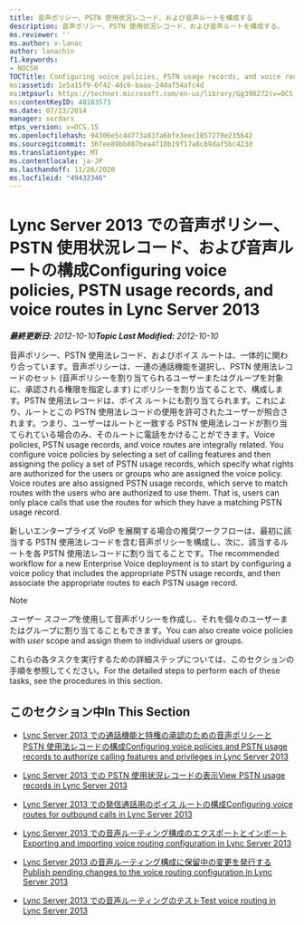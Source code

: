 ```yaml
---
title: 音声ポリシー、PSTN 使用状況レコード、および音声ルートを構成する
description: 音声ポリシー、PSTN 使用状況レコード、および音声ルートを構成する。
ms.reviewer: ''
ms.author: v-lanac
author: lanachin
f1.keywords:
- NOCSH
TOCTitle: Configuring voice policies, PSTN usage records, and voice routes
ms:assetid: 1e5a15f9-6f42-4dc6-baaa-24daf54afc4d
ms:mtpsurl: https://technet.microsoft.com/en-us/library/Gg398272(v=OCS.15)
ms:contentKeyID: 48183573
ms.date: 07/23/2014
manager: serdars
mtps_version: v=OCS.15
ms.openlocfilehash: 94306e5c4d773a83fa6bfe3eec2857279e235642
ms.sourcegitcommit: 36fee89bb887bea4f18b19f17a8c69daf5bc423d
ms.translationtype: MT
ms.contentlocale: ja-JP
ms.lasthandoff: 11/26/2020
ms.locfileid: "49432346"
---
```

# <a name="configuring-voice-policies-pstn-usage-records-and-voice-routes-in-lync-server-2013"></a><span data-ttu-id="bbe55-103">Lync Server 2013 での音声ポリシー、PSTN 使用状況レコード、および音声ルートの構成</span><span class="sxs-lookup"><span data-stu-id="bbe55-103">Configuring voice policies, PSTN usage records, and voice routes in Lync Server 2013</span></span>

<div data-xmlns="http://www.w3.org/1999/xhtml">

<div class="topic" data-xmlns="http://www.w3.org/1999/xhtml" data-msxsl="urn:schemas-microsoft-com:xslt" data-cs="https://msdn.microsoft.com/">

<div data-asp="https://msdn2.microsoft.com/asp">



</div>

<div id="mainSection">

<div id="mainBody"><span data-ttu-id="bbe55-104">

<span> </span></span><span class="sxs-lookup"><span data-stu-id="bbe55-104">

<span> </span></span></span>

<span data-ttu-id="bbe55-105">_**最終更新日:** 2012-10-10_</span><span class="sxs-lookup"><span data-stu-id="bbe55-105">_**Topic Last Modified:** 2012-10-10_</span></span>

<span data-ttu-id="bbe55-p101">音声ポリシー、PSTN 使用法レコード、およびボイス ルートは、一体的に関わり合っています。音声ポリシーは、一連の通話機能を選択し、PSTN 使用法レコードのセット (音声ポリシーを割り当てられるユーザーまたはグループを対象に、承認される権限を指定します) にポリシーを割り当てることで、構成します。PSTN 使用法レコードは、ボイス ルートにも割り当てられます。これにより、ルートとこの PSTN 使用法レコードの使用を許可されたユーザーが照合されます。つまり、ユーザーはルートと一致する PSTN 使用法レコードが割り当てられている場合のみ、そのルートに電話をかけることができます。</span><span class="sxs-lookup"><span data-stu-id="bbe55-p101">Voice policies, PSTN usage records, and voice routes are integrally related. You configure voice policies by selecting a set of calling features and then assigning the policy a set of PSTN usage records, which specify what rights are authorized for the users or groups who are assigned the voice policy. Voice routes are also assigned PSTN usage records, which serve to match routes with the users who are authorized to use them. That is, users can only place calls that use the routes for which they have a matching PSTN usage record.</span></span>

<span data-ttu-id="bbe55-110">新しいエンタープライズ VoIP を展開する場合の推奨ワークフローは、最初に該当する PSTN 使用法レコードを含む音声ポリシーを構成し、次に、該当するルートを各 PSTN 使用法レコードに割り当てることです。</span><span class="sxs-lookup"><span data-stu-id="bbe55-110">The recommended workflow for a new Enterprise Voice deployment is to start by configuring a voice policy that includes the appropriate PSTN usage records, and then associate the appropriate routes to each PSTN usage record.</span></span>

<div>


> [!NOTE]
> <span data-ttu-id="bbe55-111"><EM>ユーザー スコープ</EM>を使用して音声ポリシーを作成し、それを個々のユーザーまたはグループに割り当てることもできます。</span><span class="sxs-lookup"><span data-stu-id="bbe55-111">You can also create voice policies with <EM>user</EM> scope and assign them to individual users or groups.</span></span>



</div>

<span data-ttu-id="bbe55-112">これらの各タスクを実行するための詳細ステップについては、このセクションの手順を参照してください。</span><span class="sxs-lookup"><span data-stu-id="bbe55-112">For the detailed steps to perform each of these tasks, see the procedures in this section.</span></span>

<div>

## <a name="in-this-section"></a><span data-ttu-id="bbe55-113">このセクション中</span><span class="sxs-lookup"><span data-stu-id="bbe55-113">In This Section</span></span>

  - [<span data-ttu-id="bbe55-114">Lync Server 2013 での通話機能と特権の承認のための音声ポリシーと PSTN 使用法レコードの構成</span><span class="sxs-lookup"><span data-stu-id="bbe55-114">Configuring voice policies and PSTN usage records to authorize calling features and privileges in Lync Server 2013</span></span>](lync-server-2013-configuring-voice-policies-and-pstn-usage-records-to-authorize-calling-features-and-privileges.md)

  - [<span data-ttu-id="bbe55-115">Lync Server 2013 での PSTN 使用状況レコードの表示</span><span class="sxs-lookup"><span data-stu-id="bbe55-115">View PSTN usage records in Lync Server 2013</span></span>](lync-server-2013-view-pstn-usage-records.md)

  - [<span data-ttu-id="bbe55-116">Lync Server 2013 での発信通話用のボイス ルートの構成</span><span class="sxs-lookup"><span data-stu-id="bbe55-116">Configuring voice routes for outbound calls in Lync Server 2013</span></span>](lync-server-2013-configuring-voice-routes-for-outbound-calls.md)

  - [<span data-ttu-id="bbe55-117">Lync Server 2013 での音声ルーティング構成のエクスポートとインポート</span><span class="sxs-lookup"><span data-stu-id="bbe55-117">Exporting and importing voice routing configuration in Lync Server 2013</span></span>](lync-server-2013-exporting-and-importing-voice-routing-configuration.md)

  - [<span data-ttu-id="bbe55-118">Lync Server 2013 の音声ルーティング構成に保留中の変更を発行する</span><span class="sxs-lookup"><span data-stu-id="bbe55-118">Publish pending changes to the voice routing configuration in Lync Server 2013</span></span>](lync-server-2013-publish-pending-changes-to-the-voice-routing-configuration.md)

  - [<span data-ttu-id="bbe55-119">Lync Server 2013 での音声ルーティングのテスト</span><span class="sxs-lookup"><span data-stu-id="bbe55-119">Test voice routing in Lync Server 2013</span></span>](lync-server-2013-test-voice-routing.md)

<span data-ttu-id="bbe55-120"></div>

</div>

<span> </span>

</div>

</div>

</span><span class="sxs-lookup"><span data-stu-id="bbe55-120"></div>

</div>

<span> </span>

</div>

</div>

</span></span></div>

